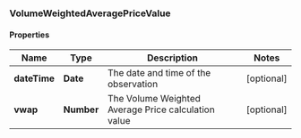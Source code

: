 ### VolumeWeightedAveragePriceValue

#### Properties
Name | Type | Description | Notes
------------ | ------------- | ------------- | -------------
**dateTime** | **Date** | The date and time of the observation | [optional] 
**vwap** | **Number** | The Volume Weighted Average Price calculation value | [optional] 



